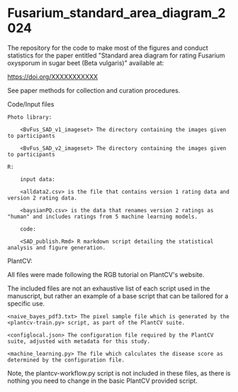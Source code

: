 # Fusarium_standard_area_diagram_2024
The repository for the code to make most of the figures and conduct statistics for the paper entitled "Standard area diagram for rating Fusarium oxysporum in sugar beet (Beta vulgaris)" available at:

https://doi.org/XXXXXXXXXXX

See paper methods for collection and curation procedures.

Code/Input files

	Photo library:

		<BvFus_SAD_v1_imageset> The directory containing the images given to participants

		<BvFus_SAD_v2_imageset> The directory containing the images given to participants

	R:

		input data: 

		<alldata2.csv> is the file that contains version 1 rating data and version 2 rating data.

		<baysianPQ.csv> is the data that renames version 2 ratings as "human" and includes ratings from 5 machine learning models.

		code:

		<SAD_publish.Rmd> R markdown script detailing the statistical analysis and figure generation.

PlantCV:

All files were made following the RGB tutorial on PlantCV's website.

The included files are not an exhaustive list of each script used in the manuscript, but rather an example of a base script that can be tailored for a specific use.

	<naive_bayes_pdf3.txt> The pixel sample file which is generated by the <plantcv-train.py> script, as part of the PlantCV suite.

	<configlocal.json> The configuration file required by the PlantCV suite, adjusted with metadata for this study.

	<machine_learning.py> The file which calculates the disease score as determined by the configuration file.

Note, the plantcv-workflow.py script is not included in these files, as there is nothing you need to change in the basic PlantCV provided script.
